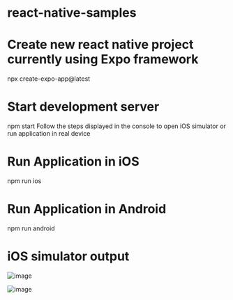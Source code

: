 # react-native-samples

# Create new react native project currently using Expo framework
npx create-expo-app@latest

# Start development server
npm start
Follow the steps displayed in the console to open iOS simulator or run application in real device

# Run Application in iOS
npm run ios

# Run Application in Android
npm run android

# iOS simulator output
![image](https://github.com/user-attachments/assets/df8b47a3-046f-4fda-9d79-f644035e047a)

![image](https://github.com/user-attachments/assets/0f280c25-a08c-441a-bf32-8ddc3f738b5c)


